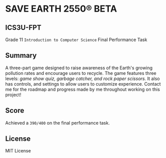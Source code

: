 # SAVE EARTH 2550® BETA

## ICS3U-FPT
Grade 11 `Introduction to Computer Science` Final Performance Task

## Summary
A three-part game designed to raise awareness of the Earth's growing pollution rates and encourage users to recycle. The game features three levels: *game show quiz, garbage catcher, and rock paper scissors.* It also has controls, and settings to allow users to customize experience. Contact me for the roadmap and progress made by me throughout working on this project!

## Score
Achieved a `390/400` on the final performance task.

## License
MIT License
